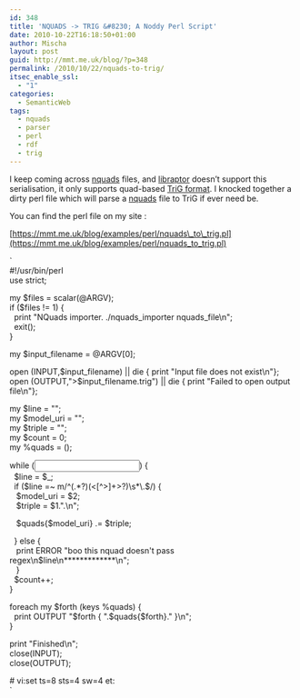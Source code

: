 ```yaml
---
id: 348
title: 'NQUADS -> TRIG &#8230; A Noddy Perl Script'
date: 2010-10-22T16:18:50+01:00
author: Mischa
layout: post
guid: http://mmt.me.uk/blog/?p=348
permalink: /2010/10/22/nquads-to-trig/
itsec_enable_ssl:
  - "1"
categories:
  - SemanticWeb
tags:
  - nquads
  - parser
  - perl
  - rdf
  - trig
---
```

I keep coming across [nquads](http://sw.deri.org/2008/07/n-quads/) files, and [libraptor](http://librdf.org/raptor/) doesn&#8217;t support this serialisation, it only supports quad-based [TriG format](http://www4.wiwiss.fu-berlin.de/bizer/TriG/). I knocked together a dirty perl file which will parse a [nquads](http://sw.deri.org/2008/07/n-quads/) file to TriG if ever need be.

You can find the perl file on my site : 

[https://mmt.me.uk/blog/examples/perl/nquads\_to\_trig.pl](https://mmt.me.uk/blog/examples/perl/nquads_to_trig.pl)

`<br />
#!/usr/bin/perl<br />
use strict;</p>
<p>my $files = scalar(@ARGV);<br />
if ($files != 1) {<br />
    &nbsp;&nbsp;print "NQuads importer. ./nquads_importer nquads_file\n";<br />
    &nbsp;&nbsp;exit();<br />
}</p>
<p>my $input_filename = @ARGV[0];</p>
<p>open (INPUT,$input_filename) || die { print "Input file does not exist\n"};<br />
open (OUTPUT,">$input_filename.trig") || die { print "Failed to open output file\n"};</p>
<p>my $line = "";<br />
my $model_uri = "";<br />
my $triple = "";<br />
my $count = 0;<br />
my %quads = ();</p>
<p>while (<INPUT>) {<br />
    &nbsp;&nbsp;$line = $_;<br />
    &nbsp;&nbsp;if ($line =~ m/^(.*?)(<[^>]+>?)\s*\.$/) {<br />
        &nbsp;&nbsp;&nbsp;$model_uri = $2;<br />
        &nbsp;&nbsp;&nbsp;$triple = $1.".\n";</p>
<p>        &nbsp;&nbsp;&nbsp;$quads{$model_uri} .= $triple;</p>
<p>    &nbsp;&nbsp;} else {<br />
       &nbsp;&nbsp;&nbsp;print ERROR "boo this nquad doesn't pass regex\n$line\n*************\n";<br />
   &nbsp;&nbsp; }<br />
   &nbsp;&nbsp;$count++;<br />
}</p>
<p>foreach my $forth (keys %quads) {<br />
    &nbsp;&nbsp;print OUTPUT "$forth { ".$quads{$forth}." }\n";<br />
}</p>
<p>print "Finished\n";<br />
close(INPUT);<br />
close(OUTPUT);</p>
<p># vi:set ts=8 sts=4 sw=4 et:<br />
`